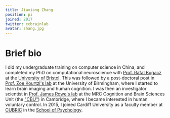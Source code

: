 ```yaml
---
title: Jiaxiang Zhang
position: pi
joined: 2017
twitter: ccbrainlab
avatar: zhang.jpg
---
```


# Brief bio
I did my undergraduate training on computer science in China, and completed my PhD on computational neuroscience with [Prof. Rafal Bogacz](https://www.ndcn.ox.ac.uk/team/rafal-bogacz) at the [University of Bristol](https://www.bristol.ac.uk). This was followed by a post-doctoral post in [Prof. Zoe Kourtzi's lab](https://www.abg.psychol.cam.ac.uk) at the University of Birmingham, where I started to learn brain imaging and human cognition. I was then an investigator scientist in [Prof. James Rowe's lab](http://www.neuroscience.cam.ac.uk/directory/profile.php?jamesrowe) at the MRC Cognition and Brain Sciences Unit (the ["CBU"](https://www.mrc-cbu.cam.ac.uk)) in Cambridge, where I became interested in human voluntary control. In 2015, I joined Cardiff University as a faculty member at [CUBRIC](https://sites.cardiff.ac.uk/cubric) in the [School of Psychology](http://psych.cf.ac.uk).